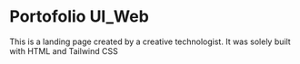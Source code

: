 # Portofolio UI_Web
 This is a landing page created by a creative technologist. It was solely built with HTML and Tailwind CSS

